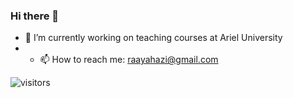 ### Hi there 👋

- 🔭 I’m currently working on teaching courses at Ariel University
- - 📫 How to reach me: raayahazi@gmail.com

![visitors](https://visitor-badge.glitch.me/badge?page_id=rayahazi&left_color=green&right_color=red)



<!-- - 👯 I’m looking to collaborate on ... -->
<!-- - 🤔 I’m looking for help with ...
- 💬 Ask me about ... -->

<!-- - 😄 Pronouns: ...
- ⚡ Fun fact: ... -->

